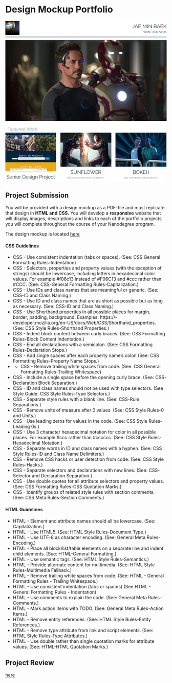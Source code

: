# Design Mockup Portfolio
![alt text](img/portfolio.png)

## Project Submission
You will be provided with a design mockup as a PDF-file and must replicate that design in **HTML and CSS**. You will develop a **responsive** website that will display images, descriptions and links to each of the portfolio projects you will complete throughout the course of your Nanodegree program.

The design mockup is located [here](https://storage.googleapis.com/supplemental_media/udacityu/2655898586/design-mockup-portfolio.pdf)

#### CSS Guidelines
- CSS - Use consistent indentation (tabs or spaces). (See: CSS General Formatting Rules-Indentation)
- CSS - Selectors, properties and property values (with the exception of strings) should be lowercase, including letters in hexadecimal color values. For example #f06c13 instead of #F06C13 and #ccc rather than #CCC. (See: CSS-General Formatting Rules-Capitalization.)
- CSS - Use IDs and class names that are meaningful or generic. (See: CSS-ID and Class Naming.)
- CSS - Use ID and class names that are as short as possible but as long as necessary. (See: CSS-ID and Class Naming.)
- CSS - Use Shorthand properties in all possible places for margin, border, padding, background. Examples: https://- developer.mozilla.org/en-US/docs/Web/CSS/Shorthand_properties. (See: CSS Style Rules-Shorthand Properties.)
- CSS - Indent block content between curly braces. (See: CSS Formatting Rules-Block Content Indentation.)
- CSS - End all declarations with a semicolon. (See: CSS Formatting Rules-Declaration Stops.)
- CSS - Add single spaces after each property name’s colon (See: CSS Formatting Rules-Property Name Stops.)
- - CSS - Remove trailing white spaces from code. (See: CSS General Formatting Rules-Trailing Whitespace)
- CSS - Include a single space before the opening curly brace. (See: CSS-Declaration Block Separation.)
- CSS - ID and class names should not be used with type selectors. (See Style Guide: CSS Style Rules-Type Selectors.)
- CSS - Separate style rules with a blank line. (See: CSS-Rule Separations.)
- CSS - Remove units of measure after 0 values. (See: CSS Style Rules-0 and Units.)
- CSS - Use leading zeros for values in the code. (See: CSS Style Rules-Leading 0s.)
- CSS - Use 3 character hexadecimal notation for color in all possible places. For example #ccc rather than #cccccc. (See: CSS Style Rules-Hexadecimal Notation.)
- CSS - Separate words in ID and class names with a hyphen. (See: CSS Style Rules-ID and Class Name Delimiters.)
- CSS - Remove CSS hacks or user detection from code. (See: CSS Style Rules-Hacks.)
- CSS - Separate selectors and declarations with new lines. (See: CSS-Selector and Declaration Separation.)
- CSS - Use double quotes for all attribute selectors and property values. (See: CSS Formatting Rules-CSS Quotation Marks.)
- CSS - Identify groups of related style rules with section comments. (See: CSS Meta Rules-Section Comments.)

#### HTML Guidelines
- HTML - Element and attribute names should all be lowercase. (See: Capitalization.)
- HTML - Use HTML5. (See: HTML Style Rules-Document Type.)
- HTML - Use UTF-8 as character encoding. (See: General Meta Rules-Encoding.)
- HTML - Place all block/list/table elements on a separate line and indent child elements. (See: HTML-General Formatting.)
- HTML - Use semantic tags. (See: HTML Style Rules-Semantics.)
- HTML - Provide alternate content for multimedia. (See: HTML Style Rules-Multimedia Fallback.)
- HTML - Remove trailing white spaces from code. (See: HTML - General Formatting Rules - Trailing Whitespace.)
- HTML - Use consistent indentation (tabs or spaces) (See HTML - General Formatting Rules - Indentation)
- HTML - Use comments to explain the code. (See: General Meta Rules-Comments.)
- HTML - Mark action items with TODO. (See: General Meta Rules-Action Items.)
- HTML - Remove entity references. (See: HTML Style Rules-Entity References.)
- HTML - Remove type attribute from link and script elements. (See: HTML Style Rules-Type Attributes.)
- HTML - Use double rather than single quotation marks for attribute values. (See: HTML-HTML Quotation Marks.)

## Project Review
[here](https://review.udacity.com/#!/reviews/264884/shared)
